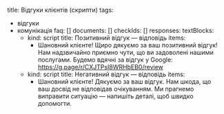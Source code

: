 title: Відгуки клієнтів (скрипти)
tags:
- відгуки
- комунікація
faq: []
documents: []
checkIds: []
responses:
  textBlocks:
  - kind: script
    title: Позитивний відгук — відповідь
    items:
    - Шановний клієнте! Щиро дякуємо за ваш позитивний відгук! Нам надзвичайно приємно чути, що ви задоволені нашими послугами. Будемо вдячні за відгук у Google: https://g.page/r/CXJTPsI8WRHbEB0/review
  - kind: script
    title: Негативний відгук — відповідь
    items:
    - Шановний клієнте! Дякуємо за ваш відгук. Нам шкода, що ваш досвід не відповідав очікуванням. Ми прагнемо виправити ситуацію — напишіть деталі, щоб швидко допомогти.


